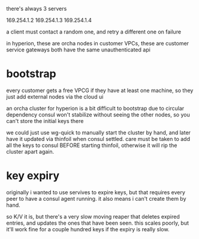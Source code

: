 


there's always 3 servers

169.254.1.2
169.254.1.3
169.254.1.4

a client must contact a random one, and retry a different one on failure

in hyperion, these are orcha nodes
in customer VPCs, these are customer service gateways
both have the same unauthenticated api



bootstrap
=========

every customer gets a free VPCG if they have at least one machine,
so they just add external nodes via the cloud ui

an orcha cluster for hyperion is a bit difficult to bootstrap due to circular dependency
consul won't stabilize without seeing the other nodes, so you can't store the initial keys there

we could just use wg-quick to manually start the cluster by hand,
and later have it updated via thinfoil when consul settled.
care must be taken to add all the keys to consul BEFORE starting thinfoil,
otherwise it will rip the cluster apart again.




key expiry
===========


originally i wanted to use servives to expire keys, but that requires every peer to have a consul agent running.
it also means i can't create them by hand.

so K/V it is, but there's a very slow moving reaper that deletes expired entries,
and updates the ones that have been seen.
this scales poorly, but it'll work fine for a couple hundred keys if the expiry is really slow.
